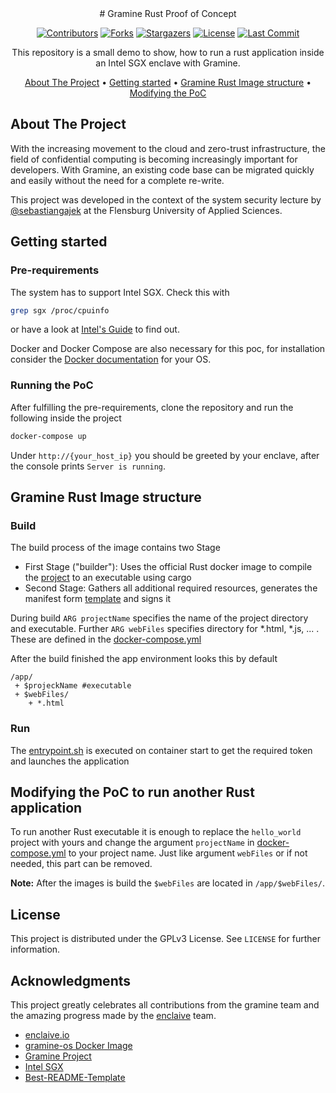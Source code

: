 <div align="center">
# Gramine Rust Proof of Concept

[![Contributors][contributors-shield]][contributors-url]
[![Forks][forks-shield]][forks-url]
[![Stargazers][stars-shield]][stars-url]
[![License][license-shield]][license-url]
[![Last Commit][last-commit-shield]][last-commit-url]

This repository is a small demo to show, how to run a rust application inside an Intel SGX enclave with Gramine.

[About The Project](#about-the-project) •
[Getting started](#getting-started) •
[Gramine Rust Image structure](#gramine-Rust-image-structure) •
[Modifying the PoC](#modifying-the-poc-to-run-another-Rust-application)
</div>



## About The Project

With the increasing movement to the cloud and zero-trust infrastructure, the field of confidential computing is becoming increasingly important for developers. With Gramine, an existing code base can be migrated quickly and easily without the need for a complete re-write.

This project was developed in the context of the system security lecture by [@sebastiangajek](https://github.com/sebastiangajek) at the Flensburg University of Applied Sciences.
## Getting started
### Pre-requirements
The system has to support Intel SGX. Check this with
```sh
grep sgx /proc/cpuinfo
```
or have a look at [Intel's Guide](https://www.intel.com/content/www/us/en/support/articles/000028173/processors.html) to find out.

Docker and Docker Compose are also necessary for this poc, for installation consider the [Docker documentation](https://docs.docker.com/get-docker/) for your OS.
### Running the PoC
After fulfilling the pre-requirements, clone the repository and run the following inside the project
```sh
docker-compose up
```
Under `http://{your_host_ip}` you should be greeted by your enclave, after the console prints `Server is running`.

## Gramine Rust Image structure
### Build 
The build process of the image contains two Stage
* First Stage ("builder"): Uses the official Rust docker image to compile the [project](hello_world) to an executable using cargo
* Second Stage: Gathers all additional required resources, generates the manifest form [template](rust.manifest.template) and signs it 

During build `ARG projectName` specifies the name of the project directory and executable. Further 
`ARG webFiles` specifies directory for *.html, *.js, ... . These are defined in the [docker-compose.yml](docker-compose.yml)

After the build finished the app environment looks this by default
```
/app/
 + $projeckName #executable
 + $webFiles/
    + *.html
```

### Run
The [entrypoint.sh](entrypoint.sh) is executed on container start to get the required token and launches the application

## Modifying the PoC to run another Rust application
To run another Rust executable it is enough to replace the `hello_world` project with yours and change the argument `projectName` in [docker-compose.yml](docker-compose.yml) to your project name.
Just like argument `webFiles` or if not needed, this part can be removed.

**Note:** After the images is build the `$webFiles` are located in `/app/$webFiles/`.

## License
This project is distributed under the GPLv3 License. See `LICENSE` for further information.

## Acknowledgments

This project greatly celebrates all contributions from the gramine team and the amazing progress made by the [enclaive](https://github.com/enclaive) team.

* [enclaive.io](https://github.com/enclaive)
* [gramine-os Docker Image](https://hub.docker.com/r/enclaive/gramine-os)
* [Gramine Project](https://github.com/gramineproject)
* [Intel SGX](https://github.com/intel/linux-sgx-driver)
* [Best-README-Template](https://github.com/othneildrew/Best-README-Template)



[contributors-shield]: https://img.shields.io/github/contributors/Smil3yFace/docker-gramine-rust?style=for-the-badge
[contributors-url]: https://github.com/Smil3yFace/docker-gramine-rust/graphs/contributors
[forks-shield]: https://img.shields.io/github/forks/Smil3yFace/docker-gramine-rust.svg?style=for-the-badge
[forks-url]: https://github.com/Smil3yFace/docker-gramine-rust/network/members
[stars-shield]: https://img.shields.io/github/stars/Smil3yFace/docker-gramine-rust.svg?style=for-the-badge
[stars-url]: https://github.com/Smil3yFace/docker-gramine-rust/stargazers
[license-shield]: https://img.shields.io/github/license/Smil3yFace/docker-gramine-rust.svg?style=for-the-badge
[license-url]: https://github.com/Smil3yFace/docker-gramine-rust/blob/main/LICENSE
[last-commit-shield]:https://img.shields.io/github/last-commit/Smil3yFace/docker-gramine-rust/main.svg?style=for-the-badge
[last-commit-url]: https://github.com/Smil3yFace/docker-gramine-rust/commits/main
[log-img]: images/enclave-hmtl-output.png



